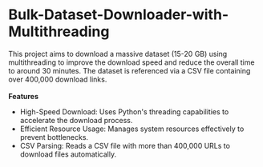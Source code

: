 # Bulk-Dataset-Downloader-with-Multithreading
This project aims to download a massive dataset (15-20 GB) using multithreading to improve the download speed and reduce the overall time to around 30 minutes. The dataset is referenced via a CSV file containing over 400,000 download links.<br><br>
**Features**
-  High-Speed Download: Uses Python's threading capabilities to accelerate the download process.
-  Efficient Resource Usage: Manages system resources effectively to prevent bottlenecks.
-  CSV Parsing: Reads a CSV file with more than 400,000 URLs to download files automatically.
